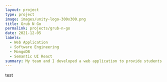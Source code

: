 ```yaml
---
layout: project
type: project
image: images/unity-logo-300x300.png
title: Grub N Go
permalink: projects/grub-n-go
date: 2021-12-05
labels:
  - Web Application
  - Software Engineering
  - MongoDB
  - Semantic UI React
summary: My team and I developed a web application to provide students and faculty at UH Manoa with a service that enables them to easily search for places to eat, based on their cravings or what is available.
---
```


test
